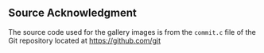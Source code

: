 ## Source Acknowledgment

The source code used for the gallery images is from the `commit.c` file of the Git repository located at https://github.com/git